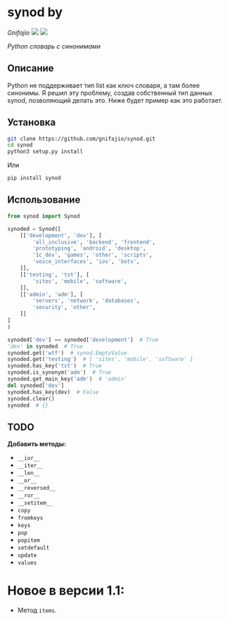 # **synod** by
_Gnifajio_ ![](https://badgen.net/badge/release/v1.1/grey) ![](https://komarev.com/ghpvc/?username=gnifajio-synod&label=views)

_Python словарь с синонимами_

## Описание

Python не поддерживает тип list как ключ словаря, а там более синонимы.
Я решил эту проблему, создав собственный тип данных synod, позволяющий делать это.
Ниже будет пример как это работает.

## Установка

```sh
git clone https://github.com/gnifajio/synod.git
cd synod
python3 setup.py install
```

Или

```sh
pip install synod
```

## Использование

```python
from synod import Synod

synoded = Synod([
    [['development', 'dev'], [
        'all_inclusive', 'backend', 'frontend',
        'prototyping', 'android', 'desktop',
        '1c_dev', 'games', 'other', 'scripts',
        'voice_interfaces', 'ios', 'bots',
    ]],
    [['testing', 'tst'], [
        'sites', 'mobile', 'software',
    ]],
    [['admin', 'adm'], [
        'servers', 'network', 'databases',
        'security', 'other',
    ]]
]
)

synoded['dev'] == synoded['development']  # True
'dev' in synoded  # True
synoded.get('wtf')  # synod.EmptyValue
synoded.get('testing')  # [ 'sites', 'mobile', 'software' ]
synoded.has_key('tst')  # True
synoded.is_synonym('adm')  # True
synoded.get_main_key('adm')  # 'admin'
del synoded['dev']
synoded.has_key(dev)  # False
synoded.clear()
synoded  # {}
```

## TODO

**Добавить методы:**

- `__ior__`
- `__iter__`
- `__len__`
- `__or__`
- `__reversed__`
- `__ror__`
- `__setitem__`
- `copy`
- `fromkeys`
- `keys`
- `pop`
- `popitem`
- `setdefault`
- `update`
- `values`

# Новое в версии 1.1:

- Метод `items`.